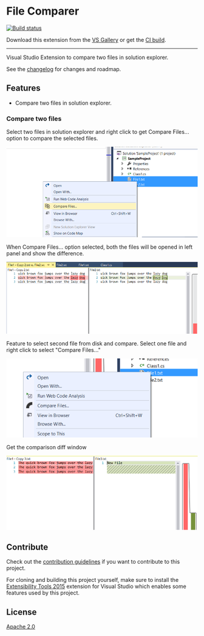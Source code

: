 # File Comparer

<!-- Replace this badge with your own-->
[![Build status](https://ci.appveyor.com/api/projects/status/hv6uyc059rqbc6fj?svg=true)](https://ci.appveyor.com/project/madskristensen/extensibilitytools)

<!-- Update the VS Gallery link after you upload the VSIX-->
Download this extension from the [VS Gallery](https://visualstudiogallery.msdn.microsoft.com/[GuidFromGallery])
or get the [CI build](http://vsixgallery.com/extension/5f64001b-614e-424d-b84a-f462ce628238/).

---------------------------------------

Visual Studio Extension to compare two files in solution explorer.

See the [changelog](CHANGELOG.md) for changes and roadmap.

## Features

- Compare two files in solution explorer.

### Compare two files
Select two files in solution explorer and right click to get Compare Files... option to compare the selected files.

![File](file.png)

When Compare Files... option selected, both the files will be opened in left panel and show the difference.

![File Diff](file_diff.png)

Feature to select second file from disk and compare. Select one file and right click to select "Compare Files..."

![File Dialog](file_dialog.png)

Get the comparison diff window

![Diff Window](diff_window.png)


## Contribute
Check out the [contribution guidelines](CONTRIBUTING.md)
if you want to contribute to this project.

For cloning and building this project yourself, make sure
to install the
[Extensibility Tools 2015](https://visualstudiogallery.msdn.microsoft.com/ab39a092-1343-46e2-b0f1-6a3f91155aa6)
extension for Visual Studio which enables some features
used by this project.

## License
[Apache 2.0](LICENSE)